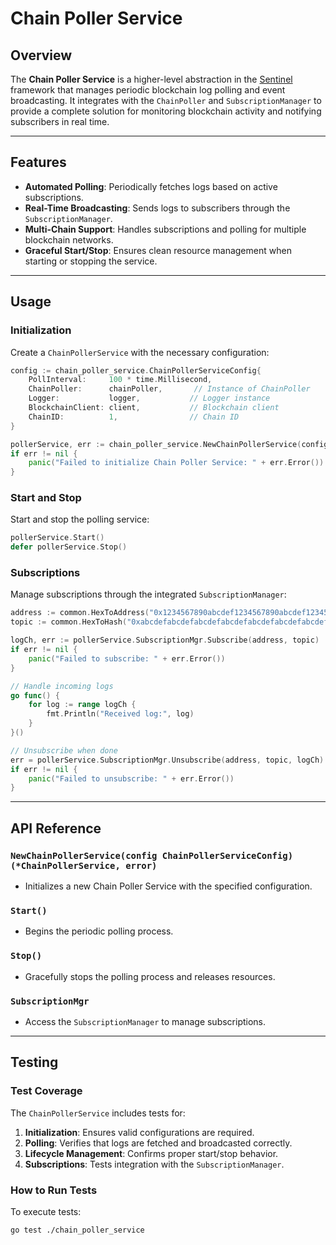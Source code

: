 # **Chain Poller Service**

## **Overview**

The **Chain Poller Service** is a higher-level abstraction in the [Sentinel](https://github.com/smartcontractkit/lib/sentinel) framework that manages periodic blockchain log polling and event broadcasting. It integrates with the `ChainPoller` and `SubscriptionManager` to provide a complete solution for monitoring blockchain activity and notifying subscribers in real time.

---

## **Features**

- **Automated Polling**: Periodically fetches logs based on active subscriptions.
- **Real-Time Broadcasting**: Sends logs to subscribers through the `SubscriptionManager`.
- **Multi-Chain Support**: Handles subscriptions and polling for multiple blockchain networks.
- **Graceful Start/Stop**: Ensures clean resource management when starting or stopping the service.

---

## **Usage**

### **Initialization**
Create a `ChainPollerService` with the necessary configuration:
```go
config := chain_poller_service.ChainPollerServiceConfig{
    PollInterval:     100 * time.Millisecond,
    ChainPoller:      chainPoller,       // Instance of ChainPoller
    Logger:           logger,           // Logger instance
    BlockchainClient: client,           // Blockchain client
    ChainID:          1,                // Chain ID
}

pollerService, err := chain_poller_service.NewChainPollerService(config)
if err != nil {
    panic("Failed to initialize Chain Poller Service: " + err.Error())
}
```

### **Start and Stop**
Start and stop the polling service:
```go
pollerService.Start()
defer pollerService.Stop()
```

### **Subscriptions**
Manage subscriptions through the integrated `SubscriptionManager`:
```go
address := common.HexToAddress("0x1234567890abcdef1234567890abcdef12345678")
topic := common.HexToHash("0xabcdefabcdefabcdefabcdefabcdefabcdefabcdef")

logCh, err := pollerService.SubscriptionMgr.Subscribe(address, topic)
if err != nil {
    panic("Failed to subscribe: " + err.Error())
}

// Handle incoming logs
go func() {
    for log := range logCh {
        fmt.Println("Received log:", log)
    }
}()

// Unsubscribe when done
err = pollerService.SubscriptionMgr.Unsubscribe(address, topic, logCh)
if err != nil {
    panic("Failed to unsubscribe: " + err.Error())
}
```

---

## **API Reference**

### **`NewChainPollerService(config ChainPollerServiceConfig) (*ChainPollerService, error)`**
- Initializes a new Chain Poller Service with the specified configuration.

### **`Start()`**
- Begins the periodic polling process.

### **`Stop()`**
- Gracefully stops the polling process and releases resources.

### **`SubscriptionMgr`**
- Access the `SubscriptionManager` to manage subscriptions.

---

## **Testing**

### **Test Coverage**
The `ChainPollerService` includes tests for:
1. **Initialization**: Ensures valid configurations are required.
2. **Polling**: Verifies that logs are fetched and broadcasted correctly.
3. **Lifecycle Management**: Confirms proper start/stop behavior.
4. **Subscriptions**: Tests integration with the `SubscriptionManager`.

### **How to Run Tests**
To execute tests:
```bash
go test ./chain_poller_service
```